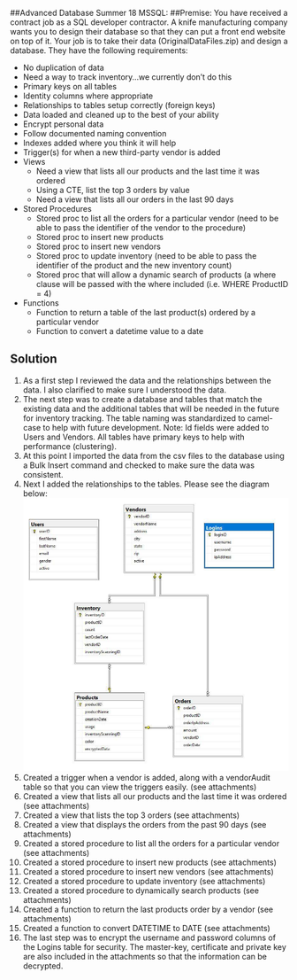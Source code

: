 ##Advanced Database Summer 18 MSSQL:
##Premise:
You have received a contract job as a SQL developer contractor. A knife manufacturing company wants you to design their database so that they can put a front end website on top of it. Your job is to take their data (OriginalDataFiles.zip) and design a database.
They have the following requirements:
- No duplication of data
- Need a way to track inventory…we currently don’t do this
- Primary keys on all tables
- Identity columns where appropriate
- Relationships to tables setup correctly (foreign keys)
- Data loaded and cleaned up to the best of your ability
- Encrypt personal data
- Follow documented naming convention
- Indexes added where you think it will help
- Trigger(s) for when a new third-party vendor is added
- Views
  - Need a view that lists all our products and the last time it was ordered
  - Using a CTE, list the top 3 orders by value
  - Need a view that lists all our orders in the last 90 days
- Stored Procedures
  - Stored proc to list all the orders for a particular vendor (need to be able to pass the identifier of the vendor to the procedure)
  - Stored proc to insert new products 
  - Stored proc to insert new vendors
  - Stored proc to update inventory (need to be able to pass the identifier of the product and the new inventory count)
  - Stored proc that will allow a dynamic search of products (a where clause will be passed with the where included (i.e. WHERE ProductID = 4)
- Functions
  - Function to return a table of the last product(s) ordered by a particular vendor
  - Function to convert a datetime value to a date
  
## Solution
1.	As a first step I reviewed the data and the relationships between the data. I also clarified to make sure I understood the data.
2.	The next step was to create a database and tables that match the existing data and the additional tables that will be needed in the future for inventory tracking. The table naming was standardized to camel-case to help with future development. Note: Id fields were added to Users and Vendors. All tables have primary keys to help with performance (clustering).
3.	At this point I imported the data from the csv files to the database using a Bulk Insert command and checked to make sure the data was consistent. 
4.	Next I added the relationships to the tables. Please see the diagram below:
![](/diagram.jpg)
5.	Created a trigger when a vendor is added, along with a vendorAudit table so that you can view the triggers easily. (see attachments)
6.	Created a view that lists all our products and the last time it was ordered (see attachments)
7.	Created a view that lists the top 3 orders (see attachments)
8.	Created a view that displays the orders from the past 90 days (see attachments)
9.	Created a stored procedure to list all the orders for a particular vendor (see attachments)
10.	Created a stored procedure to insert new products (see attachments)
11.	Created a stored procedure to insert new vendors (see attachments)
12.	Created a stored procedure to update inventory (see attachments)
13.	Created a stored procedure to dynamically search products (see attachments)
14.	Created a function to return the last products order by a vendor (see attachments)
15.	Created a function to convert DATETIME to DATE (see attachments)
16.	The last step was to encrypt the username and password columns of the Logins table for security. The master-key, certificate and private key are also included in the attachments so that the information can be decrypted.
